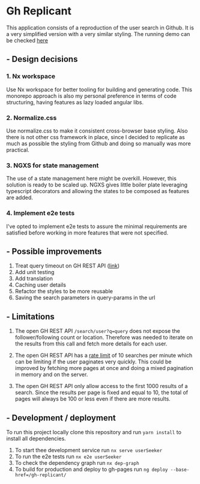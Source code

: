 # Gh Replicant

This application consists of a reproduction of the user search in Github. It is a very simplified version with a very similar styling. The running demo can be checked [here](https://carniatto.github.io/gh-replicant)

## - Design decisions

### 1. **Nx workspace**

Use Nx workspace for better tooling for building and generating code. This monorepo approach is also my personal preference in terms of code structuring, having features as lazy loaded angular libs.

### 2. **Normalize.css**

Use normalize.css to make it consistent cross-browser base styling. Also there is not other css framework in place, since I decided to replicate as much as possible the styling from Github and doing so manually was more practical.

### 3. **NGXS for state management**

The use of a state management here might be overkill. However, this solution is ready to be scaled up. NGXS gives little boiler plate leveraging typescript decorators and allowing the states to be composed as features are added.

### 4. **Implement e2e tests**

I've opted to implement e2e tests to assure the minimal requirements are satisfied before working in more features that were not specified.

## - Possible improvements

1. Treat query timeout on GH REST API ([link](https://developer.github.com/changes/2014-04-07-understanding-search-results-and-potential-timeouts/))
1. Add unit testing
1. Add translation
1. Caching user details
1. Refactor the styles to be more reusable
1. Saving the search parameters in query-params in the url

## - Limitations

1. The open GH REST API `/search/user?q=query` does not expose the follower/following count or location. Therefore was needed to iterate on the results from this call and fetch more details for each user.

1. The open GH REST API has a [rate limit](https://docs.github.com/en/rest/reference/rate-limit) of 10 searches per minute which can be limiting if the user paginates very quickly. This could be improved by fetching more pages at once and doing a mixed pagination in memory and on the server.

1. The open GH REST API only allow access to the first 1000 results of a search. Since the results per page is fixed and equal to 10, the total of pages will always be 100 or less even if there are more results.

## - Development / deployment

To run this project locally clone this repository and run `yarn install` to install all dependencies.

1. To start thee development service run `nx serve userSeeker`
1. To run the e2e tests run `nx e2e userSeeker`
1. To check the dependency graph run `nx dep-graph`
1. To build for production and deploy to gh-pages run `ng deploy --base-href=/gh-replicant/`
